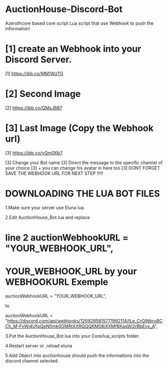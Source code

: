 # AuctionHouse-Discord-Bot
Azerothcore based core script
Lua script that use Webhook to push the information!

# [1] create an Webhook into your Discord Server.
[1] https://ibb.co/MM1WzTG

# [2] Second Image
[2] https://ibb.co/QMsJBB7

# [3] Last Image (Copy the Webhook url)
[3] https://ibb.co/vQm0Xb7

[3] Change your Bot name
[3] Direct the message to the specific channel of your choice
[3] + you can change his avatar in here too
[3] DONT FORGET SAVE THE WEBHOOK URL FOR NEXT STEP !!!!!

# DOWNLOADING THE LUA BOT FILES
1.Make sure your server use Eluna lua.

2.Edit AuctionHouse_Bot.lua and replace 
# line 2 auctionWebhookURL = "YOUR_WEBHOOK_URL",
# YOUR_WEBHOOK_URL by your WEBHOOKURL Exemple

auctionWebhookURL = "YOUR_WEBHOOK_URL",

to

auctionWebhookURL = "https://discord.com/api/webhooks/1209285815771992114/ILp_CrQINbruBCCh_M-FvWi4UfpQeN0mk0GMRtXXRQQQKM08iXXMf8KasWi2rBbEvx_A",

3.Put the AuctionHouse_Bot.lua into your Core/lua_scripts folder.

4.Restart server or .reload eluna

5.Add Object into auctionhouse should push the informations into the discord channel selected.
